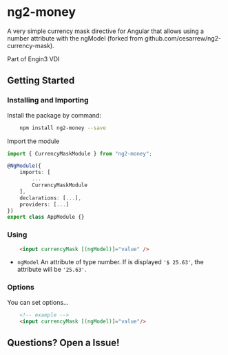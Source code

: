 # ng2-money

A very simple currency mask directive for Angular that allows using a number attribute with the ngModel (forked from github.com/cesarrew/ng2-currency-mask).

Part of Engin3 VDI

## Getting Started

### Installing and Importing

Install the package by command:

```sh
    npm install ng2-money --save
```

Import the module

```ts
import { CurrencyMaskModule } from "ng2-money";

@NgModule({
    imports: [
        ...
        CurrencyMaskModule
    ],
    declarations: [...],
    providers: [...]
})
export class AppModule {}
```

### Using 

```html
    <input currencyMask [(ngModel)]="value" />
```

 * `ngModel` An attribute of type number. If is displayed `'$ 25.63'`, the attribute will be `'25.63'`.

### Options 

You can set options...

```html
    <!-- example -->
    <input currencyMask [(ngModel)]="value"/>
```  

## Questions? Open a Issue!